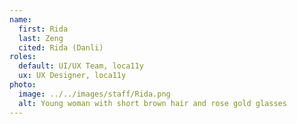 ```yaml
---
name:
  first: Rida
  last: Zeng
  cited: Rida (Danli)
roles:
  default: UI/UX Team, loca11y
  ux: UX Designer, loca11y
photo:
  image: ../../images/staff/Rida.png
  alt: Young woman with short brown hair and rose gold glasses
---
```


